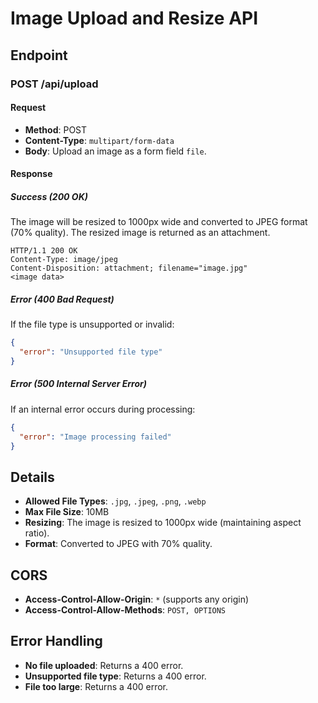 # Image Upload and Resize API

## Endpoint

### POST /api/upload

#### Request
- **Method**: POST
- **Content-Type**: `multipart/form-data`
- **Body**: Upload an image as a form field `file`.

#### Response

##### Success (200 OK)
The image will be resized to 1000px wide and converted to JPEG format (70% quality). The resized image is returned as an attachment.

```http
HTTP/1.1 200 OK
Content-Type: image/jpeg
Content-Disposition: attachment; filename="image.jpg"
<image data>
```

##### Error (400 Bad Request)
If the file type is unsupported or invalid:

```json
{
  "error": "Unsupported file type"
}
```

##### Error (500 Internal Server Error)
If an internal error occurs during processing:

```json
{
  "error": "Image processing failed"
}
```

## Details

- **Allowed File Types**: `.jpg`, `.jpeg`, `.png`, `.webp`
- **Max File Size**: 10MB
- **Resizing**: The image is resized to 1000px wide (maintaining aspect ratio).
- **Format**: Converted to JPEG with 70% quality.

## CORS
- **Access-Control-Allow-Origin**: `*` (supports any origin)
- **Access-Control-Allow-Methods**: `POST, OPTIONS`

## Error Handling

- **No file uploaded**: Returns a 400 error.
- **Unsupported file type**: Returns a 400 error.
- **File too large**: Returns a 400 error.


